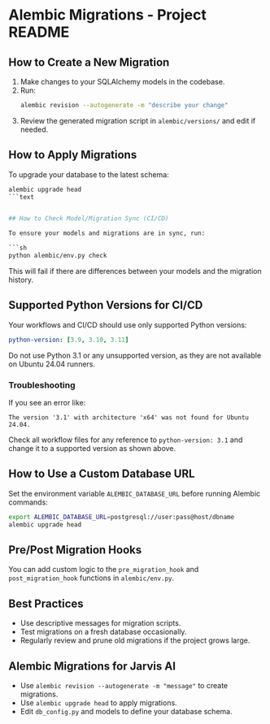 # Alembic Migrations - Project README

## How to Create a New Migration

1. Make changes to your SQLAlchemy models in the codebase.
2. Run:
   ```sh
   alembic revision --autogenerate -m "describe your change"
   ```
3. Review the generated migration script in `alembic/versions/` and edit if needed.

## How to Apply Migrations

To upgrade your database to the latest schema:

```sh
alembic upgrade head
```text


## How to Check Model/Migration Sync (CI/CD)

To ensure your models and migrations are in sync, run:

```sh
python alembic/env.py check
```

This will fail if there are differences between your models and the migration history.

## Supported Python Versions for CI/CD

Your workflows and CI/CD should use only supported Python versions:

```yaml
python-version: [3.9, 3.10, 3.11]
```

Do not use Python 3.1 or any unsupported version, as they are not available on Ubuntu 24.04 runners.


### Troubleshooting

If you see an error like:

```
The version '3.1' with architecture 'x64' was not found for Ubuntu 24.04.
```

Check all workflow files for any reference to `python-version: 3.1` and change it to a supported version as shown above.

## How to Use a Custom Database URL

Set the environment variable `ALEMBIC_DATABASE_URL` before running Alembic commands:

```sh
export ALEMBIC_DATABASE_URL=postgresql://user:pass@host/dbname
alembic upgrade head
```


## Pre/Post Migration Hooks

You can add custom logic to the `pre_migration_hook` and `post_migration_hook` functions in `alembic/env.py`.

## Best Practices

- Use descriptive messages for migration scripts.
- Test migrations on a fresh database occasionally.
- Regularly review and prune old migrations if the project grows large.

## Alembic Migrations for Jarvis AI

- Use `alembic revision --autogenerate -m "message"` to create migrations.
- Use `alembic upgrade head` to apply migrations.
- Edit `db_config.py` and models to define your database schema.

